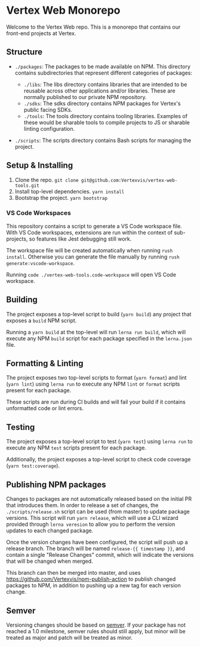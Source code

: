 # Vertex Web Monorepo

Welcome to the Vertex Web repo. This is a monorepo that contains our front-end
projects at Vertex.

## Structure

- `./packages`: The packages to be made available on NPM. This directory contains
  subdirectories that represent different categories of packages:
  - `./libs`: The libs directory contains libraries that are intended to be
    reusable across other applications and/or libraries. These are normally
    published to our private NPM repository.
  - `./sdks`: The sdks directory contains NPM packages for Vertex's public facing
    SDKs.
  - `./tools`: The tools directory contains tooling libraries. Examples of these
    would be sharable tools to compile projects to JS or sharable linting
    configuration.

- `./scripts`: The scripts directory contains Bash scripts for managing the
  project.

## Setup & Installing

1. Clone the repo. `git clone git@github.com:Vertexvis/vertex-web-tools.git`
2. Install top-level dependencies. `yarn install`
3. Bootstrap the project. `yarn bootstrap`

### VS Code Workspaces

This repository contains a script to generate a VS Code workspace file. With VS
Code workspaces, extensions are run within the context of sub-projects, so
features like Jest debugging still work.

The workspace file will be created automatically when running `rush install`.
Otherwise you can generate the file manually by running `rush generate:vscode-workspace`.

Running `code ./vertex-web-tools.code-workspace` will open VS Code workspace.

## Building

The project exposes a top-level script to build (`yarn build`) any project
that exposes a `build` NPM script. 

Running a `yarn build` at the top-level will run `lerna run build`, which will execute any 
NPM `build` script for each package specified in the `lerna.json` file.

## Formatting & Linting

The project exposes two top-level scripts to format (`yarn format`) and lint
(`yarn lint`) using `lerna run` to execute any NPM `lint` or `format` scripts 
present for each package.

These scripts are run during CI builds and will fail your build if it contains
unformatted code or lint errors.

## Testing

The project exposes a top-level script to test (`yarn test`) using `lerna run` to execute
any NPM `test` scripts present for each package.

Additionally, the project exposes a top-level script to check code coverage (`yarn test:coverage`).

## Publishing NPM packages

Changes to packages are not automatically released based on the initial PR that introduces them.
In order to release a set of changes, the `./scripts/release.sh` script can be used (from master)
to update package versions. This script will run `yarn release`, which will use a CLI wizard provided
through `lerna veresion` to allow you to perform the version updates to each changed package.

Once the version changes have been configured, the script will push up a release branch. The branch
will be named `release-{{ timestamp }}`, and contain a single "Release Changes" commit, which will
indicate the versions that will be changed when merged.

This branch can then be merged into master, and uses https://github.com/Vertexvis/npm-publish-action 
to publish changed packages to NPM, in addition to pushing up a new tag for each version change.

## Semver

Versioning changes should be based on [semver]. If your package has not reached
a 1.0 milestone, semver rules should still apply, but minor will be treated as
major and patch will be treated as minor.

[semver]: https://semver.org/
